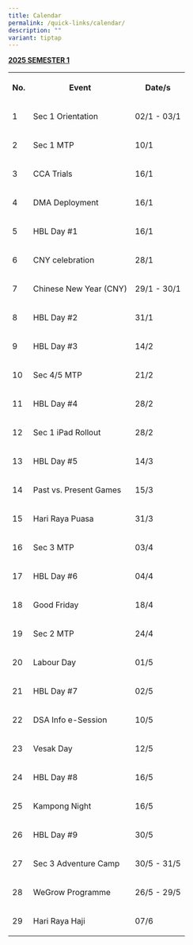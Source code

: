 ```yaml
---
title: Calendar
permalink: /quick-links/calendar/
description: ""
variant: tiptap
---
```

<p><strong><u>2025 SEMESTER 1</u></strong>
</p>
<table style="minWidth: 75px">
<colgroup>
<col>
<col>
<col>
</colgroup>
<tbody>
<tr>
<th rowspan="1" colspan="1">
<p>No.</p>
</th>
<th rowspan="1" colspan="1">
<p>Event</p>
</th>
<th rowspan="1" colspan="1">
<p>Date/s</p>
</th>
</tr>
<tr>
<td rowspan="1" colspan="1">
<p>1</p>
</td>
<td rowspan="1" colspan="1">
<p>Sec 1 Orientation</p>
</td>
<td rowspan="1" colspan="1">
<p>02/1 - 03/1</p>
</td>
</tr>
<tr>
<td rowspan="1" colspan="1">
<p>2</p>
</td>
<td rowspan="1" colspan="1">
<p>Sec 1 MTP</p>
</td>
<td rowspan="1" colspan="1">
<p>10/1</p>
</td>
</tr>
<tr>
<td rowspan="1" colspan="1">
<p>3</p>
</td>
<td rowspan="1" colspan="1">
<p>CCA Trials</p>
</td>
<td rowspan="1" colspan="1">
<p>16/1</p>
</td>
</tr>
<tr>
<td rowspan="1" colspan="1">
<p>4</p>
</td>
<td rowspan="1" colspan="1">
<p>DMA Deployment</p>
</td>
<td rowspan="1" colspan="1">
<p>16/1</p>
</td>
</tr>
<tr>
<td rowspan="1" colspan="1">
<p>5</p>
</td>
<td rowspan="1" colspan="1">
<p>HBL Day #1</p>
</td>
<td rowspan="1" colspan="1">
<p>16/1</p>
</td>
</tr>
<tr>
<td rowspan="1" colspan="1">
<p>6</p>
</td>
<td rowspan="1" colspan="1">
<p>CNY celebration</p>
</td>
<td rowspan="1" colspan="1">
<p>28/1</p>
</td>
</tr>
<tr>
<td rowspan="1" colspan="1">
<p>7</p>
</td>
<td rowspan="1" colspan="1">
<p>Chinese New Year (CNY)</p>
</td>
<td rowspan="1" colspan="1">
<p>29/1 - 30/1</p>
</td>
</tr>
<tr>
<td rowspan="1" colspan="1">
<p>8</p>
</td>
<td rowspan="1" colspan="1">
<p>HBL Day #2</p>
</td>
<td rowspan="1" colspan="1">
<p>31/1</p>
</td>
</tr>
<tr>
<td rowspan="1" colspan="1">
<p>9</p>
</td>
<td rowspan="1" colspan="1">
<p>HBL Day #3</p>
</td>
<td rowspan="1" colspan="1">
<p>14/2</p>
</td>
</tr>
<tr>
<td rowspan="1" colspan="1">
<p>10</p>
</td>
<td rowspan="1" colspan="1">
<p>Sec 4/5 MTP</p>
</td>
<td rowspan="1" colspan="1">
<p>21/2</p>
</td>
</tr>
<tr>
<td rowspan="1" colspan="1">
<p>11</p>
</td>
<td rowspan="1" colspan="1">
<p>HBL Day #4</p>
</td>
<td rowspan="1" colspan="1">
<p>28/2</p>
</td>
</tr>
<tr>
<td rowspan="1" colspan="1">
<p>12</p>
</td>
<td rowspan="1" colspan="1">
<p>Sec 1 iPad Rollout</p>
</td>
<td rowspan="1" colspan="1">
<p>28/2</p>
</td>
</tr>
<tr>
<td rowspan="1" colspan="1">
<p>13</p>
</td>
<td rowspan="1" colspan="1">
<p>HBL Day #5</p>
</td>
<td rowspan="1" colspan="1">
<p>14/3</p>
</td>
</tr>
<tr>
<td rowspan="1" colspan="1">
<p>14</p>
</td>
<td rowspan="1" colspan="1">
<p>Past vs. Present Games</p>
</td>
<td rowspan="1" colspan="1">
<p>15/3</p>
</td>
</tr>
<tr>
<td rowspan="1" colspan="1">
<p>15</p>
</td>
<td rowspan="1" colspan="1">
<p>Hari Raya Puasa</p>
</td>
<td rowspan="1" colspan="1">
<p>31/3</p>
</td>
</tr>
<tr>
<td rowspan="1" colspan="1">
<p>16</p>
</td>
<td rowspan="1" colspan="1">
<p>Sec 3 MTP</p>
</td>
<td rowspan="1" colspan="1">
<p>03/4</p>
</td>
</tr>
<tr>
<td rowspan="1" colspan="1">
<p>17</p>
</td>
<td rowspan="1" colspan="1">
<p>HBL Day #6</p>
</td>
<td rowspan="1" colspan="1">
<p>04/4</p>
</td>
</tr>
<tr>
<td rowspan="1" colspan="1">
<p>18</p>
</td>
<td rowspan="1" colspan="1">
<p>Good Friday</p>
</td>
<td rowspan="1" colspan="1">
<p>18/4</p>
</td>
</tr>
<tr>
<td rowspan="1" colspan="1">
<p>19</p>
</td>
<td rowspan="1" colspan="1">
<p>Sec 2 MTP</p>
</td>
<td rowspan="1" colspan="1">
<p>24/4</p>
</td>
</tr>
<tr>
<td rowspan="1" colspan="1">
<p>20</p>
</td>
<td rowspan="1" colspan="1">
<p>Labour Day</p>
</td>
<td rowspan="1" colspan="1">
<p>01/5</p>
</td>
</tr>
<tr>
<td rowspan="1" colspan="1">
<p>21</p>
</td>
<td rowspan="1" colspan="1">
<p>HBL Day #7</p>
</td>
<td rowspan="1" colspan="1">
<p>02/5</p>
</td>
</tr>
<tr>
<td rowspan="1" colspan="1">
<p>22</p>
</td>
<td rowspan="1" colspan="1">
<p>DSA Info e-Session</p>
</td>
<td rowspan="1" colspan="1">
<p>10/5</p>
</td>
</tr>
<tr>
<td rowspan="1" colspan="1">
<p>23</p>
</td>
<td rowspan="1" colspan="1">
<p>Vesak Day</p>
</td>
<td rowspan="1" colspan="1">
<p>12/5</p>
</td>
</tr>
<tr>
<td rowspan="1" colspan="1">
<p>24</p>
</td>
<td rowspan="1" colspan="1">
<p>HBL Day #8</p>
</td>
<td rowspan="1" colspan="1">
<p>16/5</p>
</td>
</tr>
<tr>
<td rowspan="1" colspan="1">
<p>25</p>
</td>
<td rowspan="1" colspan="1">
<p>Kampong Night</p>
</td>
<td rowspan="1" colspan="1">
<p>16/5</p>
</td>
</tr>
<tr>
<td rowspan="1" colspan="1">
<p>26</p>
</td>
<td rowspan="1" colspan="1">
<p>HBL Day #9</p>
</td>
<td rowspan="1" colspan="1">
<p>30/5</p>
</td>
</tr>
<tr>
<td rowspan="1" colspan="1">
<p>27</p>
</td>
<td rowspan="1" colspan="1">
<p>Sec 3 Adventure Camp</p>
</td>
<td rowspan="1" colspan="1">
<p>30/5 - 31/5</p>
</td>
</tr>
<tr>
<td rowspan="1" colspan="1">
<p>28</p>
</td>
<td rowspan="1" colspan="1">
<p>WeGrow Programme</p>
</td>
<td rowspan="1" colspan="1">
<p>26/5 - 29/5</p>
</td>
</tr>
<tr>
<td rowspan="1" colspan="1">
<p>29</p>
</td>
<td rowspan="1" colspan="1">
<p>Hari Raya Haji</p>
</td>
<td rowspan="1" colspan="1">
<p>07/6</p>
</td>
</tr>
</tbody>
</table>
<p></p>
<h4></h4>
<p></p>
<p></p>
<h4></h4>
<p></p>
<h4></h4>
<p></p>
<h4></h4>
<h4></h4>
<p></p>
<p></p>
<h4></h4>
<p></p>
<p></p>
<h4></h4>
<p></p>
<p></p>